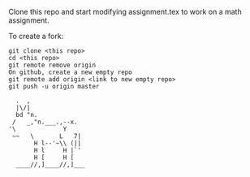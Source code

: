 Clone this repo and start modifying assignment.tex to work on a math assignment.

To create a fork:
```
git clone <this repo>
cd <this repo>
git remote remove origin
On github, create a new empty repo
git remote add origin <link to new empty repo>
git push -u origin master
```

```
  .  ,
  |\/|
  bd "n.
 /   _,"n.___.,--x.
'\             Y
 ~~   \       L   7|
       H l--'~\\ (||
       H l     H |`'  
       H [     H [
  ____//,]____//,]___
```
